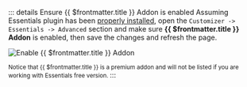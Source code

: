::: details Ensure {{ $frontmatter.title }} Addon is enabled
Assuming Essentials plugin has been [properly installed](/essentials-for-yootheme-pro/installation), open the `Customizer -> Essentials -> Advanced` section and make sure **{{ $frontmatter.title }} Addon** is enabled, then save the changes and refresh the page.

![Enable {{ $frontmatter.title }} Addon](./assets/enable-addon.gif)

<small>
Notice that {{ $frontmatter.title }} is a premium addon and will not be listed if you are working with Essentials free version.
</small>
:::
